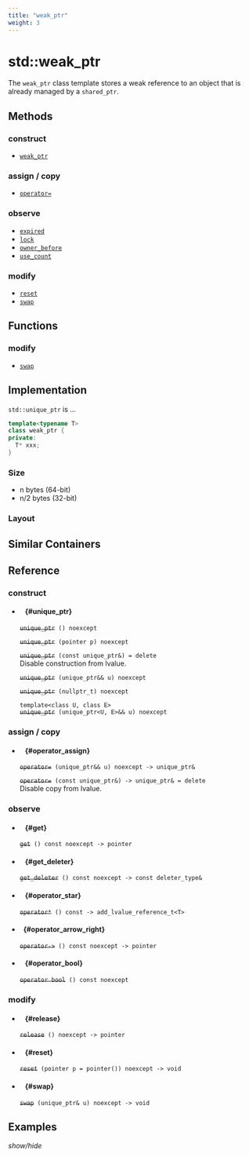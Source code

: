 ```yaml
---
title: "weak_ptr"
weight: 3
---
```


# std::weak_ptr

The `weak_ptr` class template stores a weak reference to an object that is
already managed by a `shared_ptr`.

## Methods

### construct

- [`weak_ptr`](#weak_ptr)

### assign / copy

- [`operator=`](#operator_assign)

### observe

- [`expired`](#expired)
- [`lock`](#lock)
- [`owner_before`](#owner_before)
- [`use_count`](#use_count)

### modify

- [`reset`](#reset)
- [`swap`](#swap)

## Functions

### modify

- [`swap`](#swap_fn)

## Implementation

`std::unique_ptr` is ...

```cpp
template<typename T>
class weak_ptr {
private:
  T* xxx;
}
```

### Size

- n bytes (64-bit)
- n/2 bytes (32-bit)

### Layout

## Similar Containers

## Reference

### construct

- #### ` ` {#unique_ptr}

  ~~`unique_ptr`~~` () noexcept`

  ~~`unique_ptr`~~` (pointer p) noexcept`

  ~~`unique_ptr`~~` (const unique_ptr&) = delete`\
  Disable construction from lvalue.

  ~~`unique_ptr`~~` (unique_ptr&& u) noexcept`

  ~~`unique_ptr`~~` (nullptr_t) noexcept`

  `template<class U, class E>`\
  ~~`unique_ptr`~~` (unique_ptr<U, E>&& u) noexcept`

### assign / copy

- #### ` ` {#operator_assign}

  ~~`operator=`~~` (unique_ptr&& u) noexcept -> unique_ptr&`

  ~~`operator=`~~` (const unique_ptr&) -> unique_ptr& = delete`\
  Disable copy from lvalue.

### observe

- #### ` ` {#get}

  ~~`get`~~` () const noexcept -> pointer`

- #### ` ` {#get_deleter}

  ~~`get_deleter`~~` () const noexcept -> const deleter_type&`

- #### ` ` {#operator_star}

  ~~`operator*`~~` () const -> add_lvalue_reference_t<T>`

- #### ` ` {#operator_arrow_right}

  ~~`operator->`~~` () const noexcept -> pointer`

- #### ` ` {#operator_bool}

  ~~`operator bool`~~` () const noexcept`

### modify

- #### ` ` {#release}

  ~~`release`~~` () noexcept -> pointer`

- #### ` ` {#reset}

  ~~`reset`~~` (pointer p = pointer()) noexcept -> void`

- #### ` ` {#swap}

  ~~`swap`~~` (unique_ptr& u) noexcept -> void`

## Examples

_show/hide_
